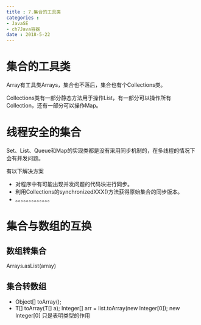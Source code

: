 ```yaml
---
title : 7.集合的工具类
categories : 
- JavaSE
- ch7Java容器
date : 2018-5-22
---
```


# 集合的工具类

Array有工具类Arrays，集合也不落后，集合也有个Collections类。

Collections类有一部分静态方法用于操作List，有一部分可以操作所有Collection，还有一部分可以操作Map。



# 线程安全的集合

Set、List、Queue和Map的实现类都是没有采用同步机制的，在多线程的情况下会有并发问题。

有以下解决方案

- 对程序中有可能出现并发问题的代码块进行同步。
- 利用Collections的synchronizedXXX()方法获得原始集合的同步版本。
- 。。。。。。。。。。。。。



# 集合与数组的互换

## 数组转集合

Arrays.asList(array)

## 集合转数组

- Object[] toArray();
- <T> T[] toArray(T[] a);  Integer[] arr = list.toArray(new Integer[0]);  new Integer[0] 只是表明类型的作用

